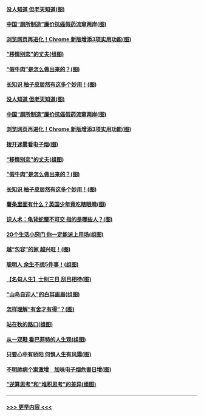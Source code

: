#### [没人知道 但老天知道(图)](../pages/p8/907731.md?t=09182033) 
#### [中国“厕所制造”廉价抗癌假药流窜两岸(图)](../pages/p8/907723.md?t=09182033) 
#### [浏览网页再进化！Chrome 新版增添3项实用功能(图)](../pages/p8/907714.md?t=09182033) 
#### [“移情别恋”的丈夫(组图)](../pages/p8/907644.md?t=09182033) 
#### [“假牛肉”是怎么做出来的？(图)](../pages/p8/907668.md?t=09182033) 
#### [长知识 柚子皮居然有这多个妙用！(图)](../pages/p8/907425.md?t=09182033) 
#### [没人知道 但老天知道(图)](../pages/p8/907731.md?t=09182033) 
#### [中国“厕所制造”廉价抗癌假药流窜两岸(图)](../pages/p8/907723.md?t=09182033) 
#### [浏览网页再进化！Chrome 新版增添3项实用功能(图)](../pages/p8/907714.md?t=09182033) 
#### [拨开迷雾看电子烟(图)](../pages/p8/907427.md?t=09182033) 
#### [“移情别恋”的丈夫(组图)](../pages/p8/907644.md?t=09182033) 
#### [“假牛肉”是怎么做出来的？(图)](../pages/p8/907668.md?t=09182033) 
#### [长知识 柚子皮居然有这多个妙用！(图)](../pages/p8/907425.md?t=09182033) 
#### [薯条里面有什么？英国少年竟吃瞎眼睛(图)](../pages/p8/907381.md?t=09182033) 
#### [识人术：龟背蛇腰不可交 指的是哪些人？(图)](../pages/p8/907503.md?t=09182033) 
#### [20个生活小窍门 你一定能派上用场(组图)](../pages/p8/907510.md?t=09182033) 
#### [越“包容”的家 越兴旺！(图)](../pages/p8/907328.md?t=09182033) 
#### [聪明人 余生不想5件事！(组图)](../pages/p8/907364.md?t=09182033) 
#### [【名句人生】士别三日 刮目相待(图)](../pages/p8/906988.md?t=09182033) 
#### [“山鸟自迎人”的白耳画眉(组图)](../pages/p8/907332.md?t=09182033) 
#### [怎样理解“有舍才有得”？(图)](../pages/p8/906872.md?t=09182033) 
#### [站在秋的路口(组图)](../pages/p8/906914.md?t=09182033) 
#### [从一双鞋 看巴菲特的人生观(组图)](../pages/p8/907311.md?t=09182033) 
#### [只要心中有骄阳 何惧人生有风霜(图)](../pages/p8/907320.md?t=09182033) 
#### [不明肺病个案激增　加味电子烟危害日增(图)](../pages/p8/907307.md?t=09182033) 
#### [“逆算思考”和“堆积思考”的差异(组图)](../pages/p8/907229.md?t=09182033) 

----
#### [ >>> 更早内容 <<< ](../indexes/p8-earlier.md)
